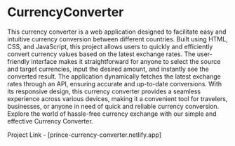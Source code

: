 # CurrencyConverter

This currency converter is a web application designed to facilitate easy and intuitive currency conversion between different countries. Built using HTML, CSS, and JavaScript, this project allows users to quickly and efficiently convert currency values based on the latest exchange rates. The user-friendly interface makes it straightforward for anyone to select the source and target currencies, input the desired amount, and instantly see the converted result. The application dynamically fetches the latest exchange rates through an API, ensuring accurate and up-to-date conversions. With its responsive design, this currency converter provides a seamless experience across various devices, making it a convenient tool for travelers, businesses, or anyone in need of quick and reliable currency conversion. Explore the world of hassle-free currency exchange with our simple and effective Currency Converter.

Project Link - [prince-currency-converter.netlify.app]
